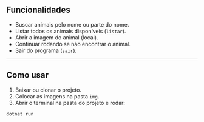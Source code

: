 ## Funcionalidades

- Buscar animais pelo nome ou parte do nome.  
- Listar todos os animais disponíveis (`listar`).  
- Abrir a imagem do animal (local).  
- Continuar rodando se não encontrar o animal.  
- Sair do programa (`sair`).  
 

---

## Como usar

1. Baixar ou clonar o projeto.  
2. Colocar as imagens na pasta `img`.  
3. Abrir o terminal na pasta do projeto e rodar:

```
dotnet run

